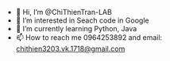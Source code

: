 - 👋 Hi, I’m @ChiThienTran-LAB
- 👀 I’m interested in Seach code in Google 
- 🌱 I’m currently learning Python, Java
- 📫 How to reach me 0964253892 and email: chithien3203.vk.1718@gmail.com

<!---
ChiThienTran-LAB/ChiThienTran-LAB is a ✨ special ✨ repository because its `README.md` (this file) appears on your GitHub profile.
You can click the Preview link to take a look at your changes.
--->
